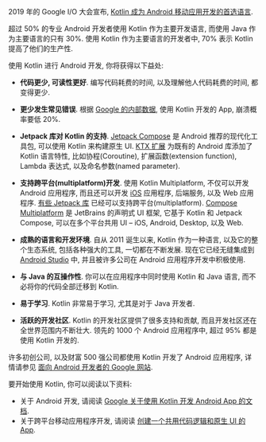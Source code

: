[//]: # (title: 使用 Kotlin 进行 Android 开发)

2019 年的 Google I/O 大会宣布, [Kotlin 成为 Android 移动应用开发的首选语言](https://developer.android.com/kotlin/first).

超过 50% 的专业 Android 开发者使用 Kotlin 作为主要开发语言, 而使用 Java 作为主要语言的只有 30%.
使用 Kotlin 作为主要语言的开发者中, 70% 表示 Kotlin 提高了他们的生产性.

使用 Kotlin 进行 Android 开发, 你将获得以下益处:

* **代码更少, 可读性更好**.
  编写代码耗费的时间, 以及理解他人代码耗费的时间, 都变得更少.

* **更少发生常见错误**.
  根据 [Google 的内部数据](https://medium.com/androiddevelopers/fewer-crashes-and-more-stability-with-kotlin-b606c6a6ac04),
  使用 Kotlin 开发的 App, 崩溃概率要低 20%.

* **Jetpack 库对 Kotlin 的支持**.
  [Jetpack Compose](https://developer.android.com/jetpack/compose) 是 Android 推荐的现代化工具包, 可以使用 Kotlin 来构建原生 UI.
  [KTX 扩展](https://developer.android.com/kotlin/ktx) 为既有的 Android 库添加了 Kotlin 语言特性, 比如协程(Coroutine), 扩展函数(extension function), Lambda 表达式, 以及命名参数(named parameter).

* **支持跨平台(multiplatform)开发**.
  使用 Kotlin Multiplatform, 不仅可以开发 Android 应用程序, 而且还可以开发 [iOS](https://kotlinlang.org/lp/multiplatform/) 应用程序, 后端服务, 以及 Web 应用程序.
  [有些 Jetpack 库](https://developer.android.com/kotlin/multiplatform) 已经可以支持跨平台(multiplatform).
  [Compose Multiplatform](https://www.jetbrains.com/lp/compose-multiplatform/) 是 JetBrains 的声明式 UI 框架,
  它基于 Kotlin 和 Jetpack Compose, 可以在多个平台共用 UI – iOS, Android, Desktop, 以及 Web.

* **成熟的语言和开发环境**.
  自从 2011 诞生以来, Kotlin 作为一种语言, 以及它的整个生态系统, 包括各种强大的工具, 一切都在不断发展.
  现在它已经无缝集成到 [Android Studio](https://developer.android.com/studio) 中, 并且被许多公司在 Android 应用程序开发中积极使用.

* **与 Java 的互操作性**.
  你可以在应用程序中同时使用 Kotlin 和 Java 语言, 而不必将你的代码全部迁移到 Kotlin.

* **易于学习**.
  Kotlin 非常易于学习, 尤其是对于 Java 开发者.

* **活跃的开发社区**.
  Kotlin 的开发社区提供了很多支持和贡献, 而且开发社区还在全世界范围内不断壮大.
  领先的 1000 个 Android 应用程序中, 超过 95% 都是使用 Kotlin 开发的.

许多初创公司, 以及财富 500 强公司都使用 Kotlin 开发了 Android 应用程序, 详情请参见 [面向 Android 开发者的 Google 网站](https://developer.android.com/kotlin/stories).

要开始使用 Kotlin, 你可以阅读以下资料:
* 关于 Android 开发, 请阅读 [Google 关于使用 Kotlin 开发 Android App 的文档](https://developer.android.com/kotlin/get-started).
* 关于跨平台移动应用程序开发, 请阅读 [创建一个共用代码逻辑和原生 UI 的App](https://www.jetbrains.com/help/kotlin-multiplatform-dev/multiplatform-create-first-app.html).
